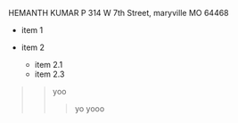 HEMANTH KUMAR P
314 W 7th Street, maryville MO 64468

* item 1

* item 2
  * item 2.1
  * item 2.3 
>> yoo
>>> yo yooo
